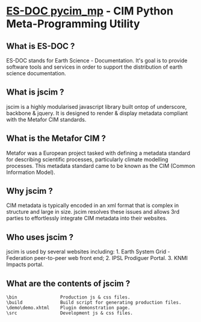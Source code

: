 [ES-DOC pycim_mp](http://www.esrl.noaa.gov/cog/es-doc/) - CIM Python Meta-Programming Utility
==================================================

What is ES-DOC ?
--------------------------------------

ES-DOC stands for Earth Science - Documentation.  It's goal is to provide software tools and services in order to support the distribution of earth science documentation.

What is jscim ?
--------------------------------------

jscim is a highly modularised javascript library built ontop of underscore, backbone & jquery.  It is designed to render & display metadata compliant with the Metafor CIM standards. 


What is the Metafor CIM ?
--------------------------------------

Metafor was a European project tasked with defining a metadata standard for describing scientific processes, particularly climate modelling processes.  This metadata standard came to be known as the CIM (Common Information Model).

Why jscim ?
--------------------------------------

CIM metadata is typically encoded in an xml format that is complex in structure and large  in size.  jscim resolves these issues and allows 3rd parties to effortlessly integrate CIM metadata into their websites.

Who uses jscim ?
--------------------------------------

jscim is used by several websites including:
	1. Earth System Grid - Federation peer-to-peer web front end;
	2. IPSL Prodiguer Portal.
	3. KNMI Impacts portal.

What are the contents of jscim ?
--------------------------------------

    \bin                Production js & css files.
    \build              Build script for generating production files.
    \demo\demo.xhtml    Plugin demonstration page.
    \src                Development js & css files.
